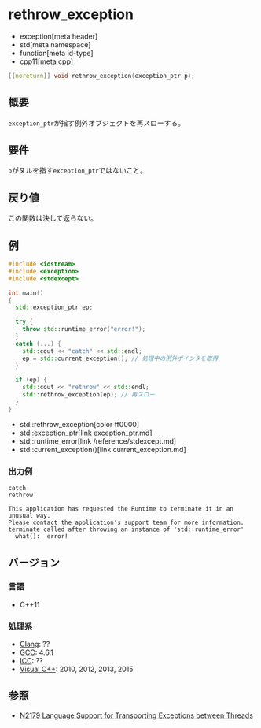 # rethrow_exception
* exception[meta header]
* std[meta namespace]
* function[meta id-type]
* cpp11[meta cpp]

```cpp
[[noreturn]] void rethrow_exception(exception_ptr p);
```

## 概要
`exception_ptr`が指す例外オブジェクトを再スローする。


## 要件
`p`がヌルを指す`exception_ptr`ではないこと。


## 戻り値
この関数は決して返らない。


## 例
```cpp example
#include <iostream>
#include <exception>
#include <stdexcept>

int main()
{
  std::exception_ptr ep;

  try {
    throw std::runtime_error("error!");
  }
  catch (...) {
    std::cout << "catch" << std::endl;
    ep = std::current_exception(); // 処理中の例外ポインタを取得
  }

  if (ep) {
    std::cout << "rethrow" << std::endl;
    std::rethrow_exception(ep); // 再スロー
  }
}
```
* std::rethrow_exception[color ff0000]
* std::exception_ptr[link exception_ptr.md]
* std::runtime_error[link /reference/stdexcept.md]
* std::current_exception()[link current_exception.md]

### 出力例
```
catch
rethrow

This application has requested the Runtime to terminate it in an unusual way.
Please contact the application's support team for more information.
terminate called after throwing an instance of 'std::runtime_error'
  what():  error!
```

## バージョン
### 言語
- C++11

### 処理系
- [Clang](/implementation.md#clang): ??
- [GCC](/implementation.md#gcc): 4.6.1
- [ICC](/implementation.md#icc): ??
- [Visual C++](/implementation.md#visual_cpp): 2010, 2012, 2013, 2015


## 参照
- [N2179 Language Support for Transporting Exceptions between Threads](http://www.open-std.org/jtc1/sc22/wg21/docs/papers/2007/n2179.html)


